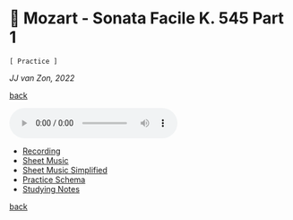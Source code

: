 🗿 Mozart - Sonata Facile K. 545 Part 1
=======================================

`[ Practice ]`

*JJ van Zon, 2022*

[back](../README.md)

<audio controls>
  <source src="recording/mozart-sonata-facile-part-1-2nd-half-recording-320kbps.mp3" type="audio/mpeg">
  Your browser does not support the audio element. <a href="recording/mozart-sonata-facile-part-1-2nd-half-recording-320kbps.mp3" download>Download file</a>
</audio>

<br/>

- [Recording](recording/README.md)
- [Sheet Music](sheet-music/README.md)
- [Sheet Music Simplified](sheet-music-simplified/README.md)
- [Practice Schema](mozart-sonata-facile-part-1-practice-schema.md)
- [Studying Notes](mozart-sonata-facile-part-1-studying-notes.md)

[back](../README.md)